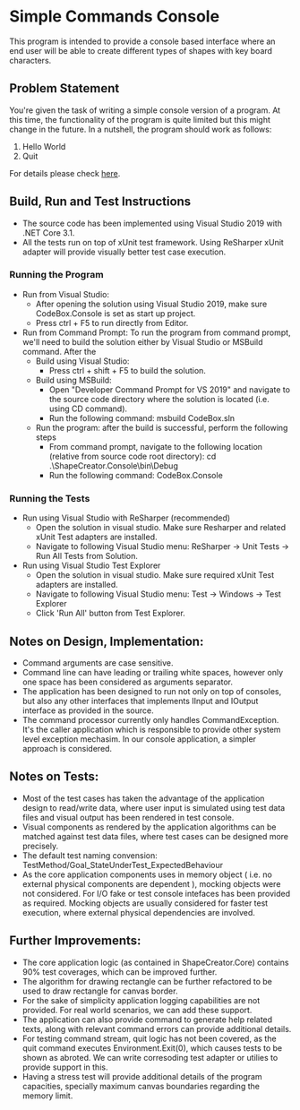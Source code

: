 #  Simple Commands Console 

This program is intended to provide a console based interface where an end user will be able to create different types of shapes with key board characters.

## Problem Statement

You're given the task of writing a simple console version of a program. 
At this time, the functionality of the program is quite limited but this might change in the future. 
In a nutshell, the program should work as follows:

1. Hello World
2. Quit

For details please check [here](drawing_program.txt).

## Build, Run and Test Instructions

* The source code has been implemented using Visual Studio 2019 with .NET Core 3.1.
* All the tests run on top of xUnit test framework. Using ReSharper xUnit adapter will provide visually better test case execution.

### Running the Program

* Run from Visual Studio: 
	* After opening the solution using Visual Studio 2019, make sure CodeBox.Console is set as start up project.
	* Press ctrl + F5 to run directly from Editor.
* Run from Command Prompt: To run the program from command prompt, we'll need to build the solution either by Visual Studio or MSBuild command. After the 
	* Build using Visual Studio: 
		* Press ctrl + shift + F5 to build the solution.
	* Build using MSBuild: 
		* Open "Developer Command Prompt for VS 2019" and navigate to the source code directory where the solution is located (i.e. using CD command).
		* Run the following command: msbuild CodeBox.sln
	* Run the program: after the build is successful, perform the following steps
		* From command prompt, navigate to the following location (relative from source code root directory): cd .\ShapeCreator.Console\bin\Debug
		* Run the following command: CodeBox.Console

### Running the Tests

* Run using Visual Studio with ReSharper (recommended)
	* Open the solution in visual studio. Make sure Resharper and related xUnit Test adapters are installed.
	* Navigate to following Visual Studio menu: ReSharper -> Unit Tests -> Run All Tests from Solution.
* Run using Visual Studio Test Explorer
	* Open the solution in visual studio. Make sure required xUnit Test adapters are installed.
	* Navigate to following Visual Studio menu: Test -> Windows -> Test Explorer
	* Click 'Run All' button from Test Explorer.

## Notes on Design, Implementation:

* Command arguments are case sensitive.
* Command line can have leading or trailing white spaces, however only one space has been considered as arguments separator. 
* The application has been designed to run not only on top of consoles, but also any other interfaces that implements IInput and IOutput interface as provided in the source.
* The command processor currently only handles CommandException. It's the caller application which is responsible to provide other system level exception mechasim. In our console application, a simpler approach is considered.

## Notes on Tests:

* Most of the test cases has taken the advantage of the application design to read/write data, where user input is simulated using test data files and visual output has been rendered in test console.
* Visual components as rendered by the application algorithms can be matched against test data files, where test cases can be designed more precisely. 
* The default test naming convension: TestMethod/Goal_StateUnderTest_ExpectedBehaviour
* As the core application components uses in memory object ( i.e. no external physical components are dependent ), mocking objects were not considered. For I/O fake or test console intefaces has been provided as required. Mocking objects are usually considered for faster test execution, where external physical dependencies are involved.

## Further Improvements:

* The core application logic (as contained in ShapeCreator.Core) contains 90% test coverages, which can be improved further. 
* The algorithm for drawing rectangle can be further refactored to be used to draw rectangle for canvas border.
* For the sake of simplicity application logging capabilities are not provided. For real world scenarios, we can add these support.
* The application can also provide command to generate help related texts, along with relevant command errors can provide additional details. 
* For testing command stream, quit logic has not been covered, as the quit command executes Environment.Exit(0), which causes tests to be shown as abroted. We can write corresoding test adapter or utilies to provide support in this.
* Having a stress test will provide additional details of the program capacities, specially maximum canvas boundaries regarding the memory limit.
